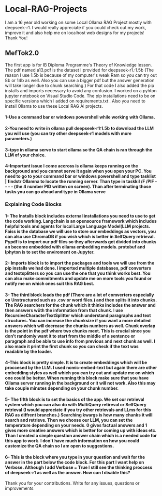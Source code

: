 # Local-RAG-Projects
I am a 16 year old working on some Local Ollama RAG Project mostly with deepseek-r1. I would really appreciate if you could check out my work, improve it and also help me on localhost web designs for my projects! Thank You!

## MefTok2.0
The first app is for IB Diploma Programme's Theory of Knowledge lesson. The pdf named a13.pdf is the dataset I provided for deepseek-r1.:1.5b (The reason I use 1.5b is because of my computer's weak Ram so you can try out 8b or 14b as well. Also you can use a bigger pdf but the answer generation will take longer due to chunk searching.) For that code I also added the pip installs and imports necessary to avoid any confusion. I worked on a pyhton jupyter notebook on Visual Studio Code. The pip installations need to be on specific versions which I added on requirements.txt . Also you need to install Ollama to use these Local RAG Ai projects.

#### 1-Use a command bar or windows powershell while working with Ollama. 
#### 2-You need to write in ollama pull deepseek-r1:1.5b to download the LLM you will use (you can try other deepseek-r1 models with more parameters.) 
#### 3-tpye in ollama serve to start ollama so the QA chain is ran through the LLM of your choice.
#### 4-Important issue I come accross is ollama keeps running on the background and you cannot serve it again when you open your PC. You need to go to your command bar or windows powershell and type tasklist | findstr Ollamna to locate the running server. Than type in taskkil /F /PIF - - - - (the 4 number PID written on screen). Than after terminating those tasks you can go ahead and type in Ollama serve

### Explaining Code Blocks
#### 1- The Installs block includes external installations you need to use to get the code working. Langchain is an opensource framework which includes helpful tools and agents for local Large Language Model(LLM projects. Faiss is the database we will use to store our embeddings as vectors, you can also use ChromaDB if you wish which is better in SelfQuery retrieval. Pypdf is to import our pdf files so they afterwards get divided into chunks an become embedded with ollama embedding models. protobuf and Iphyton is to set the enviroment on Jupyter.
#### 2- Imports block is to import the packages and tools we will use from the pip installs we had done. I imported multiple databases, pdf converters and textsplitters so you can use the one that you think works best. You can also make commitments and update me on more tools you found or notify me on which ones suit this RAG best.
#### 3- The third block loads the pdf (There are a lot of comverters especially on Unstructured such as .csv or word files.) and then splits it into chunks. The RAG searchers for the chunk which it thinks includes the answer and then answers wüth the information from that chunk. I use RecursiveCharacterTextSplitter which understand paragraphs and text structures. You can increase the chunksize if you want a more detailed answers which will decrease the chunks numbers as well. Chunk overlap is the point in the pdf where two chunks meet. This is crucial since you don't randomly want it to start from the middle of a sentence or paragraph and be able to use info from previous and next chunk as well. I also made it print the first chunk so you can check if the text was readable by the loader.
#### 4-This block is pretty simple. It is to create embeddings which will be proccesed by the LLM. I used nomic-embed-text but again there are other embedding styles as well which you can try out and update me on which one could be better. When running this block make sure that you have Ollama server running in the background or it will not work. Also this may take couple minutes depending on your chunk number.
#### 5- The fifth block is to set the basics of the app. We set our retrieval system which you can also do with MultiQuery retireval or SelfQuery retrieval (I would appreciate if you try other retrievals and LLms for this RAG as diffrent branches.) Searching kwargs is how many chunks it will search and retrieve. Then we choose our LLM, you can set the temperature depending on your needs. 0 gives factual answers and 1 gives more creative answers which is better for coming up with ideas etc. Than I created a simple question answer chain which is a needed code for this app to work. I don't have much information on how you could customize the QA chain so I am open to suggestions.
#### 6- This is the block where you type in your question and wait for the answer in the part below the code block. For this part I want help on Verbose. Although I add Verbose = True I still see the thinking proccess of deepseek-r1 as well as the answer. How can I disable this?


Thank you for your contributions. Write for any issues, questions or improvements
